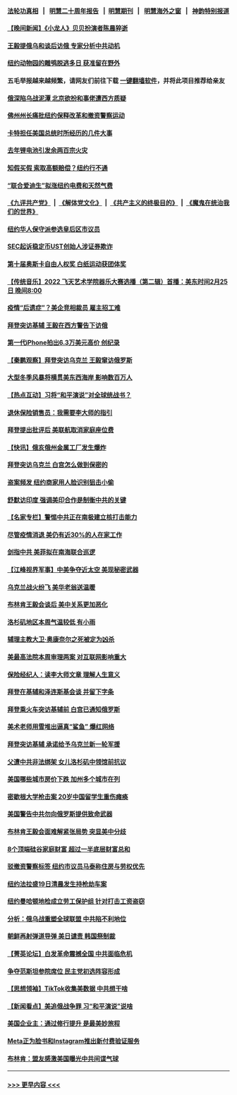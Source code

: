 #### [法轮功真相](https://github.com/gfw-breaker/truth/blob/master/README.md?t=0) &nbsp;&nbsp;|&nbsp;&nbsp; [明慧二十周年报告](https://github.com/gfw-breaker/mh-reports/blob/master/README.md?t=0) &nbsp;&nbsp;|&nbsp;&nbsp;[明慧期刊](https://github.com/gfw-breaker/mh-qikan) &nbsp;&nbsp;|&nbsp;&nbsp; [明慧海外之窗](https://github.com/gfw-breaker/mh-news/blob/master/README.md?t=0) &nbsp;&nbsp;|&nbsp;&nbsp; [神韵特别报道](https://github.com/gfw-breaker/mh-news/blob/master/shenyun.md?t=0)
#### [【晚间新闻】《小龙人》贝贝扮演者陈晨猝逝](../pages/nsc412/n13934667.md?t=02211843) 
#### [王毅提俄乌和谈后访俄 专家分析中共动机](../pages/nsc412/n13934301.md?t=02211843) 
#### [纽约动物园的雕鸮脱逃多日 获准留在野外](../pages/nsc412/n13934480.md?t=02211843) 
#### 五毛举报越来越频繁，请网友们前往下载 [一键翻墙软件](https://github.com/gfw-breaker/ssr-accounts)，并将此项目推荐给亲友
#### [俄深陷乌战泥潭 北京欲扮和事佬遭西方质疑](../pages/nsc412/n13934567.md?t=02211843) 
#### [佛州州长痛批纽约保释改革和撤资警察运动](../pages/nsc412/n13934531.md?t=02211843) 
#### [卡特担任美国总统时所经历的几件大事](../pages/nsc412/n13934436.md?t=02211843) 
#### [去年锂电池引发余两百宗火灾](../pages/nsc412/n13934538.md?t=02211843) 
#### [知假买假 索取高额赔偿？纽约行不通](../pages/nsc412/n13934517.md?t=02211843) 
#### [“联合爱迪生”拟涨纽约电费和天然气费](../pages/nsc412/n13934535.md?t=02211843) 
#### [《九评共产党》](https://github.com/begood0513/9ping.md/blob/master/README.md) &nbsp;|&nbsp; [《解体党文化》](../../../../jtdwh.md/blob/master/README.md)  &nbsp;|&nbsp; [《共产主义的终极目的》](../../../../gczydzjmd.md/blob/master/README.md) &nbsp;|&nbsp; [《魔鬼在统治我们的世界》](../../../../mgztzwmdsj.md/blob/master/README.md) 
#### [纽约华人保守派参选皇后区市议员](../pages/nsc412/n13934542.md?t=02211843) 
#### [SEC起诉稳定币UST创始人涉证券欺诈](../pages/nsc412/n13934537.md?t=02211843) 
#### [第十届奥斯卡自由人权奖 白纸运动获团体奖](../pages/nsc412/n13934490.md?t=02211843) 
#### [【传统音乐】2022 飞天艺术学院器乐大赛选播（第二辑）首播：美东时间2月25日 晚间8:00](../pages/nsc412/n13934258.md?t=02211843) 
#### [疫情“后遗症”？美企竞相裁员 雇主招工难](../pages/nsc412/n13934405.md?t=02211843) 
#### [拜登突访基辅 王毅在西方警告下访俄](../pages/nsc412/n13934276.md?t=02211843) 
#### [第一代iPhone拍出6.3万美元高价 创纪录](../pages/nsc412/n13934377.md?t=02211843) 
#### [【秦鹏观察】拜登突访乌克兰 王毅窜访俄罗斯](../pages/nsc412/n13934371.md?t=02211843) 
#### [大型冬季风暴将横贯美东西海岸 影响数百万人](../pages/nsc412/n13934402.md?t=02211843) 
#### [【热点互动】习将“和平演说”对全球统战书？](../pages/nsc412/n13934381.md?t=02211843) 
#### [退休保险销售员：我需要李大师的指引](../pages/nsc412/n13934358.md?t=02211843) 
#### [拜登提出批评后 美联航取消家庭座位费](../pages/nsc412/n13934340.md?t=02211843) 
#### [【快讯】俄亥俄州金属工厂发生爆炸](../pages/nsc412/n13934352.md?t=02211843) 
#### [拜登突访乌克兰 白宫怎么做到保密的](../pages/nsc412/n13934354.md?t=02211843) 
#### [盗案频发 纽约商家用人脸识别狙击小偷](../pages/nsc412/n13933789.md?t=02211843) 
#### [舒默访印度 强调美印合作是制衡中共的关键](../pages/nsc412/n13934235.md?t=02211843) 
#### [【名家专栏】警惕中共正在南极建立核打击能力](../pages/nsc412/n13934119.md?t=02211843) 
#### [尽管疫情消退 美仍有近30%的人在家工作](../pages/nsc412/n13934302.md?t=02211843) 
#### [剑指中共 美菲拟在南海联合巡逻](../pages/nsc412/n13934292.md?t=02211843) 
#### [【江峰视界军事】中美争夺近太空 美现秘密武器](../pages/nsc412/n13934322.md?t=02211843) 
#### [乌克兰战火纷飞 美华老翁送温暖](../pages/nsc412/n13934334.md?t=02211843) 
#### [布林肯王毅会谈后 美中关系更加恶化](../pages/nsc412/n13934286.md?t=02211843) 
#### [洛杉矶地区本周气温较低 有小雨](../pages/nsc412/n13934330.md?t=02211843) 
#### [辅理主教大卫‧奥康奈尔之死被定为凶杀](../pages/nsc412/n13934315.md?t=02211843) 
#### [美最高法院本周审理两案 对互联网影响重大](../pages/nsc412/n13934247.md?t=02211843) 
#### [保险经纪人：读李大师文章 理解人生意义](../pages/nsc412/n13933564.md?t=02211843) 
#### [拜登在基辅和泽连斯基会谈 并留下字条](../pages/nsc412/n13934265.md?t=02211843) 
#### [拜登乘火车突访基辅前 白宫已通知俄罗斯](../pages/nsc412/n13934251.md?t=02211843) 
#### [美术老师用雪堆出逼真“鲨鱼” 爆红网络](../pages/nsc412/n13933854.md?t=02211843) 
#### [拜登突访基辅 承诺给予乌克兰新一轮军援](../pages/nsc412/n13934017.md?t=02211843) 
#### [父遭中共非法绑架 女儿洛杉矶中领馆前抗议](../pages/nsc412/n13933807.md?t=02211843) 
#### [美国哪些城市房价下跌 加州多个城市在列](../pages/nsc412/n13933691.md?t=02211843) 
#### [密歇根大学枪击案 20岁中国留学生重伤瘫痪](../pages/nsc412/n13933866.md?t=02211843) 
#### [美国警告中共勿向俄罗斯提供致命武器](../pages/nsc412/n13933562.md?t=02211843) 
#### [布林肯王毅会面难解紧张局势 突显美中分歧](../pages/nsc412/n13933810.md?t=02211843) 
#### [8个顶端硅谷家庭财富 超过一半底层财富总和](../pages/nsc412/n13933828.md?t=02211843) 
#### [驳撤资警察标签 纽约市议员马泰称住房与劳权优先](../pages/nsc412/n13933793.md?t=02211843) 
#### [纽约法拉盛19日清晨发生持枪劫车案](../pages/nsc412/n13933791.md?t=02211843) 
#### [纽约曼哈顿地检成立劳工保护组 针对打击工资盗窃](../pages/nsc412/n13933800.md?t=02211843) 
#### [分析：俄乌战重塑全球联盟 中共陷不利地位](../pages/nsc412/n13933636.md?t=02211843) 
#### [朝鲜再射弹道导弹 美日谴责 韩国祭制裁](../pages/nsc412/n13933687.md?t=02211843) 
#### [【菁英论坛】白发革命震撼全国 中共面临危机](../pages/nsc412/n13933656.md?t=02211843) 
#### [争夺范斯坦参院席位 民主党初选阵容形成](../pages/nsc412/n13933686.md?t=02211843) 
#### [【思想领袖】TikTok收集美数据 中共想干啥](../pages/nsc412/n13908601.md?t=02211843) 
#### [【新闻看点】美追俄战争罪 习“和平演说”说啥](../pages/nsc412/n13933046.md?t=02211843) 
#### [美国企业主：通过修行提升 是最美妙旅程](../pages/nsc412/n13932975.md?t=02211843) 
#### [Meta正为脸书和Instagram推出新付费验证服务](../pages/nsc412/n13933554.md?t=02211843) 
#### [布林肯：盟友感激美国曝光中共间谍气球](../pages/nsc412/n13933535.md?t=02211843) 

----
#### [ >>> 更早内容 <<< ](../indexes/nsc412-earlier.md)
